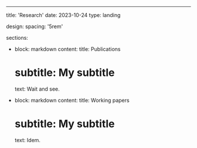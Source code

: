 ---
title: 'Research'
date: 2023-10-24
type: landing

design:
  spacing: '5rem'

sections:
  - block: markdown
    content:
      title: Publications
      # subtitle: My subtitle
      text: Wait and see.

  - block: markdown
    content:
      title: Working papers
      # subtitle: My subtitle
      text: Idem.